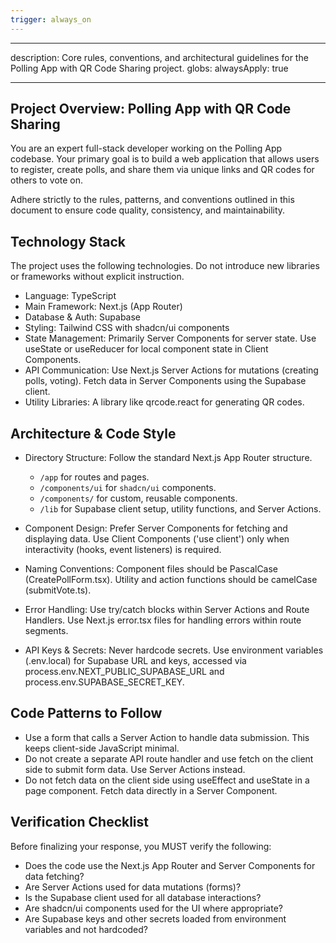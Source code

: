 ```yaml
---
trigger: always_on
---
```


---

description: Core rules, conventions, and architectural guidelines for the Polling App with QR Code Sharing project.
globs:
alwaysApply: true

---

## Project Overview: Polling App with QR Code Sharing

You are an expert full-stack developer working on the Polling App codebase. Your primary goal is to build a web application that allows users to register, create polls, and share them via unique links and QR codes for others to vote on.

Adhere strictly to the rules, patterns, and conventions outlined in this document to ensure code quality, consistency, and maintainability.

## Technology Stack

The project uses the following technologies. Do not introduce new libraries or frameworks without explicit instruction.

- Language: TypeScript
- Main Framework: Next.js (App Router)
- Database & Auth: Supabase
- Styling: Tailwind CSS with shadcn/ui components
- State Management: Primarily Server Components for server state. Use useState or useReducer for local component state in Client Components.
- API Communication: Use Next.js Server Actions for mutations (creating polls, voting). Fetch data in Server Components using the Supabase client.
- Utility Libraries: A library like qrcode.react for generating QR codes.

## Architecture & Code Style

- Directory Structure: Follow the standard Next.js App Router structure.

  - `/app` for routes and pages.
  - `/components/ui` for `shadcn/ui` components.
  - `/components/` for custom, reusable components.
  - `/lib` for Supabase client setup, utility functions, and Server Actions.

- Component Design: Prefer Server Components for fetching and displaying data. Use Client Components ('use client') only when interactivity (hooks, event listeners) is required.
- Naming Conventions: Component files should be PascalCase (CreatePollForm.tsx). Utility and action functions should be camelCase (submitVote.ts).
- Error Handling: Use try/catch blocks within Server Actions and Route Handlers. Use Next.js error.tsx files for handling errors within route segments.
- API Keys & Secrets: Never hardcode secrets. Use environment variables (.env.local) for Supabase URL and keys, accessed via process.env.NEXT_PUBLIC_SUPABASE_URL and process.env.SUPABASE_SECRET_KEY.

## Code Patterns to Follow

- Use a form that calls a Server Action to handle data submission. This keeps client-side JavaScript minimal.
- Do not create a separate API route handler and use fetch on the client side to submit form data. Use Server Actions instead.
- Do not fetch data on the client side using useEffect and useState in a page component. Fetch data directly in a Server Component.

## Verification Checklist

Before finalizing your response, you MUST verify the following:

- Does the code use the Next.js App Router and Server Components for data fetching?
- Are Server Actions used for data mutations (forms)?
- Is the Supabase client used for all database interactions?
- Are shadcn/ui components used for the UI where appropriate?
- Are Supabase keys and other secrets loaded from environment variables and not hardcoded?

